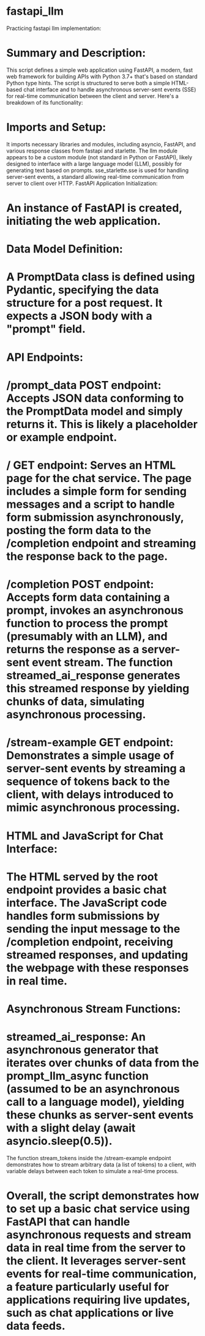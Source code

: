 # fastapi_llm
Practicing fastapi llm implementation:

# Summary and Description:
This script defines a simple web application using FastAPI, a modern, fast web framework for building APIs with Python 3.7+ that's based on standard Python type hints. The script is structured to serve both a simple HTML-based chat interface and to handle asynchronous server-sent events (SSE) for real-time communication between the client and server. Here's a breakdown of its functionality:

# Imports and Setup:

It imports necessary libraries and modules, including asyncio, FastAPI, and various response classes from fastapi and starlette.
The llm module appears to be a custom module (not standard in Python or FastAPI), likely designed to interface with a large language model (LLM), possibly for generating text based on prompts.
sse_starlette.sse is used for handling server-sent events, a standard allowing real-time communication from server to client over HTTP.
FastAPI Application Initialization:

# An instance of FastAPI is created, initiating the web application.
# Data Model Definition:

# A PromptData class is defined using Pydantic, specifying the data structure for a post request. It expects a JSON body with a "prompt" field.
# API Endpoints:

# /prompt_data POST endpoint: Accepts JSON data conforming to the PromptData model and simply returns it. This is likely a placeholder or example endpoint.
# / GET endpoint: Serves an HTML page for the chat service. The page includes a simple form for sending messages and a script to handle form submission asynchronously, posting the form data to the /completion endpoint and streaming the response back to the page.
# /completion POST endpoint: Accepts form data containing a prompt, invokes an asynchronous function to process the prompt (presumably with an LLM), and returns the response as a server-sent event stream. The function streamed_ai_response generates this streamed response by yielding chunks of data, simulating asynchronous processing.
# /stream-example GET endpoint: Demonstrates a simple usage of server-sent events by streaming a sequence of tokens back to the client, with delays introduced to mimic asynchronous processing.
# HTML and JavaScript for Chat Interface:

# The HTML served by the root endpoint provides a basic chat interface. The JavaScript code handles form submissions by sending the input message to the /completion endpoint, receiving streamed responses, and updating the webpage with these responses in real time.
# Asynchronous Stream Functions:

# streamed_ai_response: An asynchronous generator that iterates over chunks of data from the prompt_llm_async function (assumed to be an asynchronous call to a language model), yielding these chunks as server-sent events with a slight delay (await asyncio.sleep(0.5)).
The function stream_tokens inside the /stream-example endpoint demonstrates how to stream arbitrary data (a list of tokens) to a client, with variable delays between each token to simulate a real-time process.
# Overall, the script demonstrates how to set up a basic chat service using FastAPI that can handle asynchronous requests and stream data in real time from the server to the client. It leverages server-sent events for real-time communication, a feature particularly useful for applications requiring live updates, such as chat applications or live data feeds.
